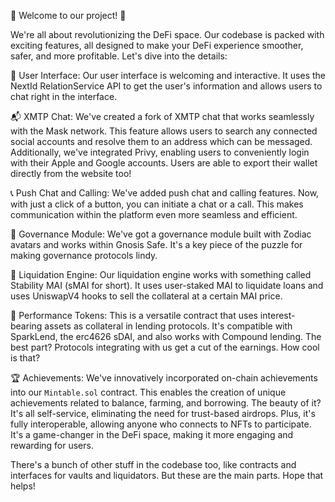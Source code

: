 🚀 Welcome to our project! 🚀

We're all about revolutionizing the DeFi space. Our codebase is packed with exciting features, all designed to make your DeFi experience smoother, safer, and more profitable. Let's dive into the details:

👥 User Interface:
Our user interface is welcoming and interactive. It uses the NextId RelationService API to get the user's information and allows users to chat right in the interface. 

📬 XMTP Chat:
We've created a fork of XMTP chat that works seamlessly with the Mask network. This feature allows users to search any connected social accounts and resolve them to an address which can be messaged. Additionally, we've integrated Privy, enabling users to conveniently login with their Apple and Google accounts. Users are able to export their wallet directly from the website too!

📞 Push Chat and Calling:
We've added push chat and calling features. Now, with just a click of a button, you can initiate a chat or a call. This makes communication within the platform even more seamless and efficient.

👑 Governance Module:
We've got a governance module built with Zodiac avatars and works within Gnosis Safe. It's a key piece of the puzzle for making governance protocols lindy.

🔧 Liquidation Engine:
Our liquidation engine works with something called Stability MAI (sMAI for short). It uses user-staked MAI to liquidate loans and uses UniswapV4 hooks to sell the collateral at a certain MAI price.

🔐 Performance Tokens:
This is a versatile contract that uses interest-bearing assets as collateral in lending protocols. It's compatible with SparkLend, the erc4626 sDAI, and also works with Compound lending. The best part? Protocols integrating with us get a cut of the earnings. How cool is that?

🏆 Achievements:
We've innovatively incorporated on-chain achievements into our `Mintable.sol` contract. This enables the creation of unique achievements related to balance, farming, and borrowing. The beauty of it? It's all self-service, eliminating the need for trust-based airdrops. Plus, it's fully interoperable, allowing anyone who connects to NFTs to participate. It's a game-changer in the DeFi space, making it more engaging and rewarding for users.

There's a bunch of other stuff in the codebase too, like contracts and interfaces for vaults and liquidators. But these are the main parts. Hope that helps!
